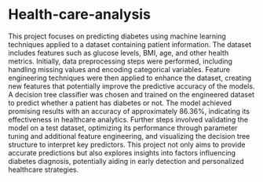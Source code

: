 # Health-care-analysis
 This project focuses on predicting diabetes using machine learning techniques applied to a dataset containing patient information. The dataset includes features such as glucose levels, BMI, age, and other health metrics. Initially, data preprocessing steps were performed, including handling missing values and encoding categorical variables. Feature engineering techniques were then applied to enhance the dataset, creating new features that potentially improve the predictive accuracy of the models. A decision tree classifier was chosen and trained on the engineered dataset to predict whether a patient has diabetes or not. The model achieved promising results with an accuracy of approximately 86.36%, indicating its effectiveness in healthcare analytics. Further steps involved validating the model on a test dataset, optimizing its performance through parameter tuning and additional feature engineering, and visualizing the decision tree structure to interpret key predictors. This project not only aims to provide accurate predictions but also explores insights into factors influencing diabetes diagnosis, potentially aiding in early detection and personalized healthcare strategies.

